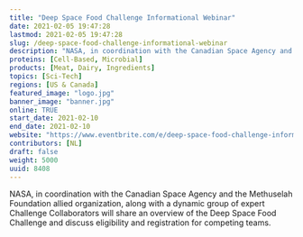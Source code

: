 ```yaml
---
title: "Deep Space Food Challenge Informational Webinar"
date: 2021-02-05 19:47:28
lastmod: 2021-02-05 19:47:28
slug: /deep-space-food-challenge-informational-webinar
description: "NASA, in coordination with the Canadian Space Agency and the Methuselah Foundation allied organization, along with a dynamic group of expert Challenge Collaborators will share an overview of the Deep Space Food Challenge and discuss eligibility and registration for competing teams."
proteins: [Cell-Based, Microbial]
products: [Meat, Dairy, Ingredients]
topics: [Sci-Tech]
regions: [US & Canada]
featured_image: "logo.jpg"
banner_image: "banner.jpg"
online: TRUE
start_date: 2021-02-10
end_date: 2021-02-10
website: "https://www.eventbrite.com/e/deep-space-food-challenge-informational-webinar-tickets-138612312157"
contributors: [NL]
draft: false
weight: 5000
uuid: 8408
---
```

<p>NASA, in coordination with the Canadian Space Agency and the Methuselah Foundation allied organization, along with a dynamic group of expert Challenge Collaborators will share an overview of the Deep Space Food Challenge and discuss eligibility and registration for competing teams.</p>
